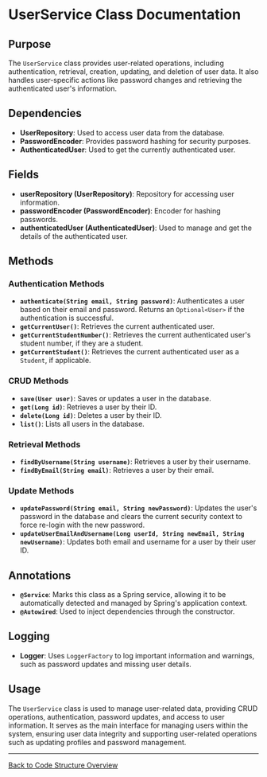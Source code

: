 # UserService Class Documentation

## Purpose

The `UserService` class provides user-related operations, including authentication, retrieval, creation, updating, and deletion of user data. It also handles user-specific actions like password changes and retrieving the authenticated user's information.

## Dependencies

- **UserRepository**: Used to access user data from the database.
- **PasswordEncoder**: Provides password hashing for security purposes.
- **AuthenticatedUser**: Used to get the currently authenticated user.

## Fields

- **userRepository (UserRepository)**: Repository for accessing user information.
- **passwordEncoder (PasswordEncoder)**: Encoder for hashing passwords.
- **authenticatedUser (AuthenticatedUser)**: Used to manage and get the details of the authenticated user.

## Methods

### Authentication Methods

- **`authenticate(String email, String password)`**: Authenticates a user based on their email and password. Returns an `Optional<User>` if the authentication is successful.
- **`getCurrentUser()`**: Retrieves the current authenticated user.
- **`getCurrentStudentNumber()`**: Retrieves the current authenticated user's student number, if they are a student.
- **`getCurrentStudent()`**: Retrieves the current authenticated user as a `Student`, if applicable.

### CRUD Methods

- **`save(User user)`**: Saves or updates a user in the database.
- **`get(Long id)`**: Retrieves a user by their ID.
- **`delete(Long id)`**: Deletes a user by their ID.
- **`list()`**: Lists all users in the database.

### Retrieval Methods

- **`findByUsername(String username)`**: Retrieves a user by their username.
- **`findByEmail(String email)`**: Retrieves a user by their email.

### Update Methods

- **`updatePassword(String email, String newPassword)`**: Updates the user's password in the database and clears the current security context to force re-login with the new password.
- **`updateUserEmailAndUsername(Long userId, String newEmail, String newUsername)`**: Updates both email and username for a user by their user ID.

## Annotations

- **`@Service`**: Marks this class as a Spring service, allowing it to be automatically detected and managed by Spring's application context.
- **`@Autowired`**: Used to inject dependencies through the constructor.

## Logging

- **Logger**: Uses `LoggerFactory` to log important information and warnings, such as password updates and missing user details.

## Usage

The `UserService` class is used to manage user-related data, providing CRUD operations, authentication, password updates, and access to user information. It serves as the main interface for managing users within the system, ensuring user data integrity and supporting user-related operations such as updating profiles and password management.

---

[Back to Code Structure Overview](../../code-structure/code-structure.md)